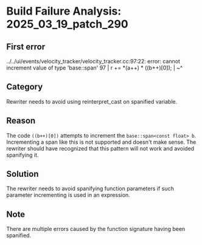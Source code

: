 # Build Failure Analysis: 2025_03_19_patch_290

## First error

../../ui/events/velocity_tracker/velocity_tracker.cc:97:22: error: cannot increment value of type 'base::span<const float>'
   97 |     r += *(a++) * ((b++)[0]);
      |                     ~^

## Category
Rewriter needs to avoid using reinterpret_cast on spanified variable.

## Reason
The code `((b++)[0])` attempts to increment the `base::span<const float> b`. Incrementing a span like this is not supported and doesn't make sense. The rewriter should have recognized that this pattern will not work and avoided spanifying it.

## Solution
The rewriter needs to avoid spanifying function parameters if such parameter incrementing is used in an expression.

## Note
There are multiple errors caused by the function signature having been spanified.